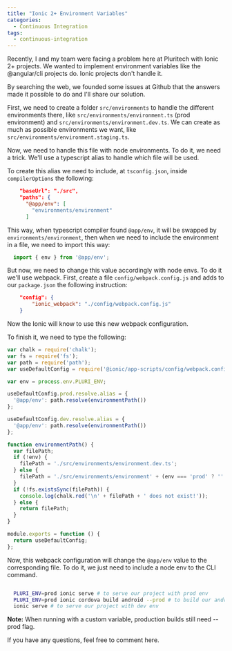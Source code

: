 ```yaml
---
title: "Ionic 2+ Environment Variables"
categories:
  - Continuous Integration
tags:
  - continuous-integration
---
```


Recently, I and my team were facing a problem here at Pluritech with Ionic 2+ projects. We wanted to implement environment variables like the @angular/cli projects do. Ionic projects don't handle it.

By searching the web, we founded some issues at Github that the answers made it possible to do and I'll share our solution.

First, we need to create a folder ``src/environments`` to handle the different environments there, like ``src/environments/environment.ts`` (prod environment) and ``src/environments/environment.dev.ts``. We can create as much as possible environments we want, like ``src/environments/environment.staging.ts``.

Now, we need to handle this file with node environments. To do it, we need a trick. We'll use a typescript alias to handle which file will be used.

To create this alias we need to include, at ``tsconfig.json``, inside ``compilerOptions`` the following:

```json
    "baseUrl": "./src",
    "paths": {
      "@app/env": [
        "environments/environment"
      ]
```

This way, when typescript compiler found ``@app/env``, it will be swapped by ``environments/environment``, then when we need to include the environment in a file, we need to import this way:

```typescript
  import { env } from '@app/env';
```

But now, we need to change this value accordingly with node envs. To do it we'll use webpack. First, create a file ``config/webpack.config.js`` and adds to our ``package.json`` the following instruction:

```json
    "config": {
        "ionic_webpack": "./config/webpack.config.js"
    }
```

Now the Ionic will know to use this new webpack configuration.

To finish it, we need to type the following:

```js
var chalk = require('chalk');
var fs = require('fs');
var path = require('path');
var useDefaultConfig = require('@ionic/app-scripts/config/webpack.config.js');

var env = process.env.PLURI_ENV;

useDefaultConfig.prod.resolve.alias = {
  '@app/env': path.resolve(environmentPath())
};

useDefaultConfig.dev.resolve.alias = {
  '@app/env': path.resolve(environmentPath())
};

function environmentPath() {
  var filePath;
  if (!env) {
    filePath = './src/environments/environment.dev.ts';
  } else {
    filePath = './src/environments/environment' + (env === 'prod' ? '' : '.' + env) + '.ts';
  }
  if (!fs.existsSync(filePath)) {
    console.log(chalk.red('\n' + filePath + ' does not exist!'));
  } else {
    return filePath;
  }
}

module.exports = function () {
  return useDefaultConfig;
};

```

Now, this webpack configuration will change the ``@app/env`` value to the corresponding file. To do it, we just need to include a node env to the CLI command.

```bash

  PLURI_ENV=prod ionic serve # to serve our project with prod env
  PLURI_ENV=prod ionic cordova build android --prod # to build our android project with prod env
  ionic serve # to serve our project with dev env

```

<strong>Note:</strong> When running with a custom variable, production builds still need --prod flag.


If you have any questions, feel free to comment here.